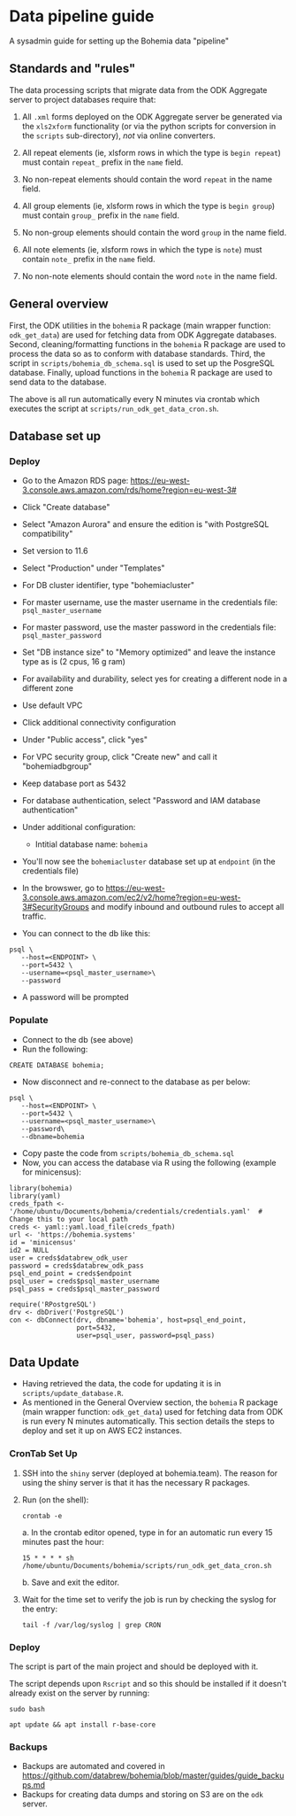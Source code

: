 # Data pipeline guide

A sysadmin guide for setting up the Bohemia data "pipeline"

## Standards and "rules"  

The data processing scripts that migrate data from the ODK Aggregate server to project databases require that:

1. All `.xml` forms deployed on the ODK Aggregate server be generated via the `xls2xform` functionality (or via the python scripts for conversion in the `scripts` sub-directory), _not_ via online converters.

2. All repeat elements (ie, xlsform rows in which the type is `begin repeat`) must contain `repeat_` prefix in the `name` field.

3. No non-repeat elements should contain the word `repeat` in the name field.

4. All group elements (ie, xlsform rows in which the type is `begin group`) must contain `group_` prefix in the `name` field.

5. No non-group elements should contain the word `group` in the name field.

6. All note elements (ie, xlsform rows in which the type is `note`) must contain `note_` prefix in the `name` field.

7. No non-note elements should contain the word `note` in the name field.


## General overview

First, the ODK utilities in the `bohemia` R package (main wrapper function: `odk_get_data`) are used for fetching data from ODK Aggregate databases. Second, cleaning/formatting functions in the `bohemia` R package are used to process the data so as to conform with database standards. Third, the script in `scripts/bohemia_db_schema.sql` is used to set up the PosgreSQL database. Finally, upload functions in the `bohemia` R package are used to send data to the database.

The above is all run automatically every N minutes via crontab which executes the script at `scripts/run_odk_get_data_cron.sh`.

## Database set up

### Deploy  

- Go to the Amazon RDS page: https://eu-west-3.console.aws.amazon.com/rds/home?region=eu-west-3#  
- Click "Create database"  
- Select "Amazon Aurora" and ensure the edition is "with PostgreSQL compatibility"  
- Set version to 11.6  
- Select "Production" under "Templates"  
- For DB cluster identifier, type "bohemiacluster"  
- For master username, use the master username in the credentials file: `psql_master_username`
- For master password, use the master password in the credentials file: `psql_master_password`
- Set "DB instance size" to "Memory optimized" and leave the instance type as is (2 cpus, 16 g ram)  
- For availability and durability, select yes for creating a different node in a different zone  
- Use default VPC  
- Click additional connectivity configuration  
- Under "Public access", click "yes"  
- For VPC security group, click "Create new" and call it "bohemiadbgroup"  
- Keep database port as 5432  
- For database authentication, select "Password and IAM database authentication"  
- Under additional configuration:
  - Intitial database name: `bohemia`  
- You'll now see the `bohemiacluster` database set up at `endpoint` (in the credentials file)
- In the browswer, go to https://eu-west-3.console.aws.amazon.com/ec2/v2/home?region=eu-west-3#SecurityGroups and modify inbound and outbound rules to accept all traffic.  

- You can connect to the db like this:  
```
psql \
   --host=<ENDPOINT> \
   --port=5432 \
   --username=<psql_master_username>\
   --password
```
- A password will be prompted  


### Populate

- Connect to the db (see above)  
- Run the following:  
```
CREATE DATABASE bohemia;
```
- Now disconnect and re-connect to the database as per below:

```
psql \
   --host=<ENDPOINT> \
   --port=5432 \
   --username=<psql_master_username>\
   --password\
   --dbname=bohemia
```

- Copy paste the code from `scripts/bohemia_db_schema.sql`  
- Now, you can access the database via R using the following (example for minicensus):  

```
library(bohemia)
library(yaml)
creds_fpath <- '/home/ubuntu/Documents/bohemia/credentials/credentials.yaml'  # Change this to your local path
creds <- yaml::yaml.load_file(creds_fpath)
url <- 'https://bohemia.systems'
id = 'minicensus'
id2 = NULL
user = creds$databrew_odk_user
password = creds$databrew_odk_pass
psql_end_point = creds$endpoint
psql_user = creds$psql_master_username
psql_pass = creds$psql_master_password

require('RPostgreSQL')
drv <- dbDriver('PostgreSQL')
con <- dbConnect(drv, dbname='bohemia', host=psql_end_point,
                 port=5432,
                 user=psql_user, password=psql_pass)
```



## Data Update

- Having retrieved the data, the code for updating it is in `scripts/update_database.R`.  
- As mentioned in the General Overview section, the `bohemia` R package (main wrapper function: `odk_get_data`) used for fetching data from ODK is run every N minutes automatically. This section details the steps to deploy and set it up on AWS EC2 instances.

### CronTab Set Up

1. SSH into the `shiny` server (deployed at bohemia.team). The reason for using the shiny server is that it has the necessary R packages.

2. Run (on the shell):

   `crontab -e`

   a. In the crontab editor opened, type in for an automatic run every 15 minutes past the hour:

      `15 * * * * sh /home/ubuntu/Documents/bohemia/scripts/run_odk_get_data_cron.sh`

   b. Save and exit the editor.

3. Wait for the time set to verify the job is run by checking the syslog for the entry:

   `tail -f /var/log/syslog | grep CRON`

### Deploy
The script is part of the main project and should be deployed with it.

The script depends upon `Rscript` and so this should be installed if it doesn't already exist on the server by running:

   `sudo bash`

   `apt update && apt install r-base-core`

### Backups

- Backups are automated and covered in https://github.com/databrew/bohemia/blob/master/guides/guide_backups.md
- Backups for creating data dumps and storing on S3 are on the `odk` server.  
